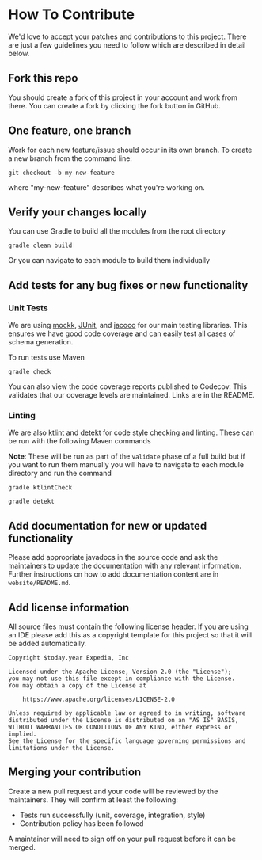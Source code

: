 # How To Contribute

We'd love to accept your patches and contributions to this project. There are just a few guidelines you need to follow which are described in detail below.

## Fork this repo

You should create a fork of this project in your account and work from there. You can create a fork by clicking the fork button in GitHub.

## One feature, one branch

Work for each new feature/issue should occur in its own branch. To create a new branch from the command line:
```shell
git checkout -b my-new-feature
```
where "my-new-feature" describes what you're working on.

## Verify your changes locally

You can use Gradle to build all the modules from the root directory

```shell script
gradle clean build
```

Or you can navigate to each module to build them individually

## Add tests for any bug fixes or new functionality

### Unit Tests

We are using [mockk](http://mockk.io), [JUnit](https://junit.org/junit5/), and [jacoco](https://www.eclemma.org/jacoco/) for our main testing libraries. This ensures we have good code coverage and can easily test all cases of schema generation.

To run tests use Maven

```shell script
gradle check
```

You can also view the code coverage reports published to Codecov. This validates that our coverage levels are maintained. Links are in the README.

### Linting
We are also [ktlint](https://ktlint.github.io/) and [detekt](https://arturbosch.github.io/detekt/) for code style checking and linting. These can be run with the following Maven commands

**Note**:
These will be run as part of the `validate` phase of a full build but if you want to run them manually you will have to navigate to each module directory and run the command

```shell script
gradle ktlintCheck
```
```shell script
gradle detekt
```

## Add documentation for new or updated functionality

Please add appropriate javadocs in the source code and ask the maintainers to update the documentation with any relevant
information.
Further instructions on how to add documentation content are in `website/README.md`.

## Add license information
All source files must contain the following license header. If you are using an IDE please add this as a copyright template for this project so that it will be added automatically.

```
Copyright $today.year Expedia, Inc

Licensed under the Apache License, Version 2.0 (the "License");
you may not use this file except in compliance with the License.
You may obtain a copy of the License at

    https://www.apache.org/licenses/LICENSE-2.0

Unless required by applicable law or agreed to in writing, software
distributed under the License is distributed on an "AS IS" BASIS,
WITHOUT WARRANTIES OR CONDITIONS OF ANY KIND, either express or implied.
See the License for the specific language governing permissions and
limitations under the License.
 ```

## Merging your contribution

Create a new pull request and your code will be reviewed by the maintainers. They will confirm at least the following:

- Tests run successfully (unit, coverage, integration, style)
- Contribution policy has been followed

A maintainer will need to sign off on your pull request before it can be merged.
